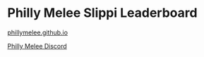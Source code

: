 # Philly Melee Slippi Leaderboard

[phillymelee.github.io](https://phillymelee.github.io/)

[Philly Melee Discord](https://discord.gg/zjKk9vEQNp)
